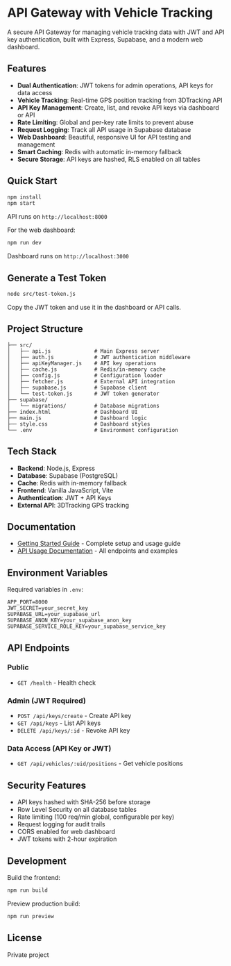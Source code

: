 # API Gateway with Vehicle Tracking

A secure API Gateway for managing vehicle tracking data with JWT and API key authentication, built with Express, Supabase, and a modern web dashboard.

## Features

- **Dual Authentication**: JWT tokens for admin operations, API keys for data access
- **Vehicle Tracking**: Real-time GPS position tracking from 3DTracking API
- **API Key Management**: Create, list, and revoke API keys via dashboard or API
- **Rate Limiting**: Global and per-key rate limits to prevent abuse
- **Request Logging**: Track all API usage in Supabase database
- **Web Dashboard**: Beautiful, responsive UI for API testing and management
- **Smart Caching**: Redis with automatic in-memory fallback
- **Secure Storage**: API keys are hashed, RLS enabled on all tables

## Quick Start

```bash
npm install
npm start
```

API runs on `http://localhost:8000`

For the web dashboard:
```bash
npm run dev
```

Dashboard runs on `http://localhost:3000`

## Generate a Test Token

```bash
node src/test-token.js
```

Copy the JWT token and use it in the dashboard or API calls.

## Project Structure

```
├── src/
│   ├── api.js              # Main Express server
│   ├── auth.js             # JWT authentication middleware
│   ├── apiKeyManager.js    # API key operations
│   ├── cache.js            # Redis/in-memory cache
│   ├── config.js           # Configuration loader
│   ├── fetcher.js          # External API integration
│   ├── supabase.js         # Supabase client
│   └── test-token.js       # JWT token generator
├── supabase/
│   └── migrations/         # Database migrations
├── index.html              # Dashboard UI
├── main.js                 # Dashboard logic
├── style.css               # Dashboard styles
└── .env                    # Environment configuration
```

## Tech Stack

- **Backend**: Node.js, Express
- **Database**: Supabase (PostgreSQL)
- **Cache**: Redis with in-memory fallback
- **Frontend**: Vanilla JavaScript, Vite
- **Authentication**: JWT + API Keys
- **External API**: 3DTracking GPS tracking

## Documentation

- [Getting Started Guide](GETTING_STARTED.md) - Complete setup and usage guide
- [API Usage Documentation](API_USAGE.md) - All endpoints and examples

## Environment Variables

Required variables in `.env`:

```env
APP_PORT=8000
JWT_SECRET=your_secret_key
SUPABASE_URL=your_supabase_url
SUPABASE_ANON_KEY=your_supabase_anon_key
SUPABASE_SERVICE_ROLE_KEY=your_supabase_service_key
```

## API Endpoints

### Public
- `GET /health` - Health check

### Admin (JWT Required)
- `POST /api/keys/create` - Create API key
- `GET /api/keys` - List API keys
- `DELETE /api/keys/:id` - Revoke API key

### Data Access (API Key or JWT)
- `GET /api/vehicles/:uid/positions` - Get vehicle positions

## Security Features

- API keys hashed with SHA-256 before storage
- Row Level Security on all database tables
- Rate limiting (100 req/min global, configurable per key)
- Request logging for audit trails
- CORS enabled for web dashboard
- JWT tokens with 2-hour expiration

## Development

Build the frontend:
```bash
npm run build
```

Preview production build:
```bash
npm run preview
```

## License

Private project
